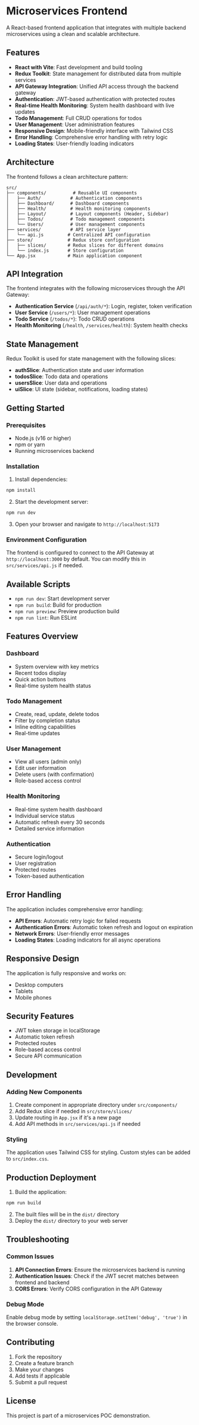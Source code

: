 # Microservices Frontend

A React-based frontend application that integrates with multiple backend microservices using a clean and scalable architecture.

## Features

- **React with Vite**: Fast development and build tooling
- **Redux Toolkit**: State management for distributed data from multiple services
- **API Gateway Integration**: Unified API access through the backend gateway
- **Authentication**: JWT-based authentication with protected routes
- **Real-time Health Monitoring**: System health dashboard with live updates
- **Todo Management**: Full CRUD operations for todos
- **User Management**: User administration features
- **Responsive Design**: Mobile-friendly interface with Tailwind CSS
- **Error Handling**: Comprehensive error handling with retry logic
- **Loading States**: User-friendly loading indicators

## Architecture

The frontend follows a clean architecture pattern:

```
src/
├── components/          # Reusable UI components
│   ├── Auth/           # Authentication components
│   ├── Dashboard/      # Dashboard components
│   ├── Health/         # Health monitoring components
│   ├── Layout/         # Layout components (Header, Sidebar)
│   ├── Todos/          # Todo management components
│   └── Users/          # User management components
├── services/           # API service layer
│   └── api.js         # Centralized API configuration
├── store/             # Redux store configuration
│   ├── slices/        # Redux slices for different domains
│   └── index.js       # Store configuration
└── App.jsx            # Main application component
```

## API Integration

The frontend integrates with the following microservices through the API Gateway:

- **Authentication Service** (`/api/auth/*`): Login, register, token verification
- **User Service** (`/users/*`): User management operations
- **Todo Service** (`/todos/*`): Todo CRUD operations
- **Health Monitoring** (`/health`, `/services/health`): System health checks

## State Management

Redux Toolkit is used for state management with the following slices:

- **authSlice**: Authentication state and user information
- **todosSlice**: Todo data and operations
- **usersSlice**: User data and operations
- **uiSlice**: UI state (sidebar, notifications, loading states)

## Getting Started

### Prerequisites

- Node.js (v16 or higher)
- npm or yarn
- Running microservices backend

### Installation

1. Install dependencies:
```bash
npm install
```

2. Start the development server:
```bash
npm run dev
```

3. Open your browser and navigate to `http://localhost:5173`

### Environment Configuration

The frontend is configured to connect to the API Gateway at `http://localhost:3000` by default. You can modify this in `src/services/api.js` if needed.

## Available Scripts

- `npm run dev`: Start development server
- `npm run build`: Build for production
- `npm run preview`: Preview production build
- `npm run lint`: Run ESLint

## Features Overview

### Dashboard
- System overview with key metrics
- Recent todos display
- Quick action buttons
- Real-time system health status

### Todo Management
- Create, read, update, delete todos
- Filter by completion status
- Inline editing capabilities
- Real-time updates

### User Management
- View all users (admin only)
- Edit user information
- Delete users (with confirmation)
- Role-based access control

### Health Monitoring
- Real-time system health dashboard
- Individual service status
- Automatic refresh every 30 seconds
- Detailed service information

### Authentication
- Secure login/logout
- User registration
- Protected routes
- Token-based authentication

## Error Handling

The application includes comprehensive error handling:

- **API Errors**: Automatic retry logic for failed requests
- **Authentication Errors**: Automatic token refresh and logout on expiration
- **Network Errors**: User-friendly error messages
- **Loading States**: Loading indicators for all async operations

## Responsive Design

The application is fully responsive and works on:

- Desktop computers
- Tablets
- Mobile phones

## Security Features

- JWT token storage in localStorage
- Automatic token refresh
- Protected routes
- Role-based access control
- Secure API communication

## Development

### Adding New Components

1. Create component in appropriate directory under `src/components/`
2. Add Redux slice if needed in `src/store/slices/`
3. Update routing in `App.jsx` if it's a new page
4. Add API methods in `src/services/api.js` if needed

### Styling

The application uses Tailwind CSS for styling. Custom styles can be added to `src/index.css`.

## Production Deployment

1. Build the application:
```bash
npm run build
```

2. The built files will be in the `dist/` directory
3. Deploy the `dist/` directory to your web server

## Troubleshooting

### Common Issues

1. **API Connection Errors**: Ensure the microservices backend is running
2. **Authentication Issues**: Check if the JWT secret matches between frontend and backend
3. **CORS Errors**: Verify CORS configuration in the API Gateway

### Debug Mode

Enable debug mode by setting `localStorage.setItem('debug', 'true')` in the browser console.

## Contributing

1. Fork the repository
2. Create a feature branch
3. Make your changes
4. Add tests if applicable
5. Submit a pull request

## License

This project is part of a microservices POC demonstration.